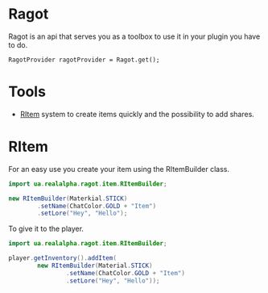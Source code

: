 # Ragot
Ragot is an api that serves you as a toolbox to use it in your plugin you have to do.

```
RagotProvider ragotProvider = Ragot.get();
```

# Tools

* [RItem](#RItem) system to create items quickly and the possibility to add shares.

# RItem

For an easy use you create your item using the RItemBuilder class.
```java
import ua.realalpha.ragot.item.RItemBuilder;

new RItemBuilder(Materkial.STICK)
        .setName(ChatColor.GOLD + "Item")
        .setLore("Hey", "Hello");
```

To give it to the player.
```java
import ua.realalpha.ragot.item.RItemBuilder;

player.getInventory().addItem(
        new RItemBuilder(Material.STICK)
                .setName(ChatColor.GOLD + "Item")
                .setLore("Hey", "Hello"));
```

